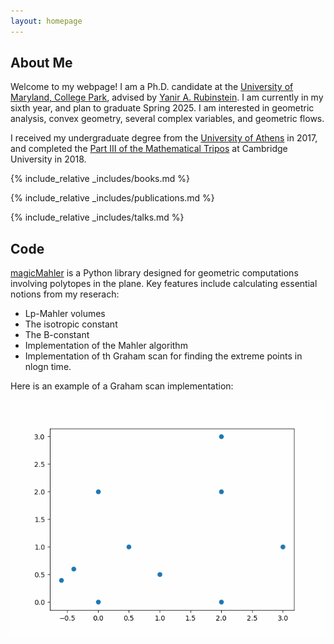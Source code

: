 ```yaml
---
layout: homepage
---
```


## About Me

Welcome to my webpage! I am a Ph.D. candidate at the [University of Maryland, College Park](https://www-math.umd.edu/), advised by [Yanir A. Rubinstein](https://math.umd.edu/~yanir/). I am currently in my sixth year, and plan to graduate Spring 2025. I am interested in geometric analysis, convex geometry, several complex variables, and geometric flows.

I received my undergraduate degree from the [University of Athens](https://www.math.uoa.gr/) in 2017, and completed the [Part III of the Mathematical Tripos](https://www.maths.cam.ac.uk/postgrad/part-iii/current) at Cambridge University in 2018. 



{% include_relative _includes/books.md %}

<!-- ## Research Interests

- **Computer Vision:** image recognition, image generation, video captioning
- **Machine Learning:** meta-learning, incremental learning, transfer learning -->

<!-- ## News

- **[Feb. 2020]** Our paper about incremental learning is accepted to CVPR 2020.
- **[Feb. 2020]** We will host the ACM Multimedia Asia 2020 conference in Singapore!
- **[Sept. 2019]** Our paper about few-shot learning is accepted to NeurIPS 2019.
- **[Mar. 2019]** Our paper about few-shot learning is accepted to CVPR 2019. -->

{% include_relative _includes/publications.md %}

<!-- {% include_relative _includes/services.md %} -->

{% include_relative _includes/talks.md %}


## Code

[magicMahler](https://github.com/vmastr/magicMahler) is a Python library designed for geometric computations involving polytopes in the plane. Key features include calculating essential notions from my reserach:
- Lp-Mahler volumes
- The isotropic constant
- The B-constant
- Implementation of the Mahler algorithm
- Implementation of th Graham scan for finding the extreme points in nlogn time.

Here is an example of a Graham scan implementation: 

![Graham Scan](assets/img/graham_scan.gif)
